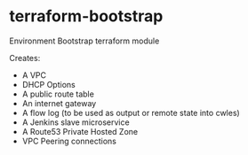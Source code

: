 # terraform-bootstrap
Environment Bootstrap terraform module

Creates:
   * A VPC
   * DHCP Options
   * A public route table
   * An internet gateway
   * A flow log (to be used as output or remote state into cwles)
   * A Jenkins slave microservice
   * A Route53 Private Hosted Zone
   * VPC Peering connections
